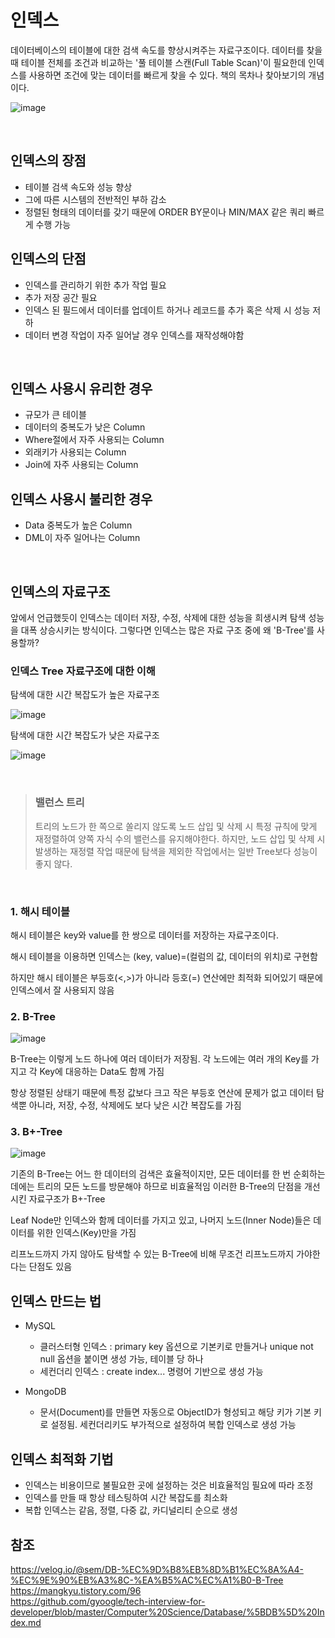 # 인덱스
데이터베이스의 테이블에 대한 검색 속도를 향상시켜주는 자료구조이다. 데이터를 찾을 때 테이블 전체를 조건과 비교하는 '풀 테이블 스캔(Full Table Scan)'이 필요한데 인덱스를 사용하면 조건에 맞는 데이터를 빠르게 찾을 수 있다. 책의 목차나 찾아보기의 개념이다.

![image](https://user-images.githubusercontent.com/108858121/209040115-aae74d16-a3c3-4e33-8406-81ba8351a997.png)

<br>

## 인덱스의 장점
- 테이블 검색 속도와 성능 향상
- 그에 따른 시스템의 전반적인 부하 감소
- 정렬된 형태의 데이터를 갖기 때문에 ORDER BY문이나 MIN/MAX 같은 쿼리 빠르게 수행 가능

## 인덱스의 단점
- 인덱스를 관리하기 위한 추가 작업 필요
- 추가 저장 공간 필요
- 인덱스 된 필드에서 데이터를 업데이트 하거나 레코드를 추가 혹은 삭제 시 성능 저하
- 데이터 변경 작업이 자주 일어날 경우 인덱스를 재작성해야함

<br>

## 인덱스 사용시 유리한 경우
- 규모가 큰 테이블
- 데이터의 중복도가 낮은 Column
- Where절에서 자주 사용되는 Column
- 외래키가 사용되는 Column
- Join에 자주 사용되는 Column

## 인덱스 사용시 불리한 경우
- Data 중복도가 높은 Column
- DML이 자주 일어나는 Column

<br>

## 인덱스의 자료구조
앞에서 언급했듯이 인덱스는 데이터 저장, 수정, 삭제에 대한 성능을 희생시켜 탐색 성능을 대폭 상승시키는 방식이다. 그렇다면 인덱스는 많은 자료 구조 중에 왜 'B-Tree'를 사용할까?

### 인덱스 Tree 자료구조에 대한 이해
탐색에 대한 시간 복잡도가 높은 자료구조

![image](https://user-images.githubusercontent.com/108858121/209042276-ef1f5e6e-7097-47ee-91a6-e12619e0ad7f.png)

탐색에 대한 시간 복잡도가 낮은 자료구조

![image](https://user-images.githubusercontent.com/108858121/209042215-705482ea-2c96-48dd-a719-6d635d7bdf7c.png)

<br>

> ### 밸런스 트리  
> 트리의 노드가 한 쪽으로 쏠리지 않도록 노드 삽입 및 삭제 시 특정 규칙에 맞게 재정렬하여 양쪽 자식 수의 밸런스를 유지해야한다. 하지만, 노드 삽입 및 삭제 시 발생하는 재정렬 작업 때문에
탐색을 제외한 작업에서는 일반 Tree보다 성능이 좋지 않다.

<br>

### 1. 해시 테이블
해시 테이블은 key와 value를 한 쌍으로 데이터를 저장하는 자료구조이다.

해시 테이블을 이용하면 인덱스는 (key, value)=(컬럼의 값, 데이터의 위치)로 구현함

하지만 해시 테이블은 부등호(<,>)가 아니라 등호(=) 연산에만 최적화 되어있기 때문에 인덱스에서 잘 사용되지 않음

### 2. B-Tree
![image](https://user-images.githubusercontent.com/108858121/209045940-9c7e1e91-9e90-48ff-ab2c-e266704297c4.png)

B-Tree는 이렇게 노드 하나에 여러 데이터가 저장됨. 각 노드에는 여러 개의 Key를 가지고 각 Key에 대응하는 Data도 함께 가짐

항상 정렬된 상태기 때문에 특정 값보다 크고 작은 부등호 연산에 문제가 없고 데이터 탐색뿐 아니라, 저장, 수정, 삭제에도 보다 낮은 시간 복잡도를 가짐

### 3. B+-Tree
![image](https://user-images.githubusercontent.com/108858121/209046668-a91a02c2-1c0c-4d35-9d67-5d7336522249.png)

기존의 B-Tree는 어느 한 데이터의 검색은 효율적이지만, 모든 데이터를 한 번 순회하는 데에는 트리의 모든 노드를 방문해야 하므로 비효율적임 이러한 B-Tree의 단점을 개선시킨 자료구조가 B+-Tree

Leaf Node만 인덱스와 함께 데이터를 가지고 있고, 나머지 노드(Inner Node)들은 데이터를 위한 인덱스(Key)만을 가짐

리프노드까지 가지 않아도 탐색할 수 있는 B-Tree에 비해 무조건 리프노드까지 가야한다는 단점도 있음

## 인덱스 만드는 법
- MySQL  
    - 클러스터형 인덱스 : primary key 옵션으로 기본키로 만들거나 unique not null 옵션을 붙이면 생성 가능, 테이블 당 하나
    - 세컨더리 인덱스 : create index... 명령어 기반으로 생성 가능

- MongoDB
    - 문서(Document)를 만들면 자동으로 ObjectID가 형성되고 해당 키가 기본 키로 설정됨. 세컨더리키도 부가적으로 설정하여 복합 인덱스로 생성 가능

## 인덱스 최적화 기법
- 인덱스는 비용이므로 불필요한 곳에 설정하는 것은 비효율적임 필요에 따라 조정
- 인덱스를 만들 때 항상 테스팅하여 시간 복잡도를 최소화
- 복합 인덱스는 같음, 정렬, 다중 값, 카디널리티 순으로 생성

## 참조
https://velog.io/@sem/DB-%EC%9D%B8%EB%8D%B1%EC%8A%A4-%EC%9E%90%EB%A3%8C-%EA%B5%AC%EC%A1%B0-B-Tree  
https://mangkyu.tistory.com/96  
https://github.com/gyoogle/tech-interview-for-developer/blob/master/Computer%20Science/Database/%5BDB%5D%20Index.md